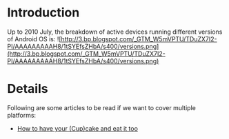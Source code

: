 # Introduction #

Up to 2010 July, the breakdown of active devices running different versions of Android OS is:
![http://3.bp.blogspot.com/_GTM_W5mVPTU/TDuZX7I2-PI/AAAAAAAAAH8/1tSYEfsZHbA/s400/versions.png](http://3.bp.blogspot.com/_GTM_W5mVPTU/TDuZX7I2-PI/AAAAAAAAAH8/1tSYEfsZHbA/s400/versions.png)


# Details #

Following are some articles to be read if we want to cover multiple platforms:
  * [How to have your (Cup)cake and eat it too](http://android-developers.blogspot.com/2010/07/how-to-have-your-cupcake-and-eat-it-too.html?utm_source=feedburner&utm_medium=feed&utm_campaign=Feed%3A+blogspot%2FhsDu+%28Android+Developers+Blog%29&utm_content=Google+Reader)